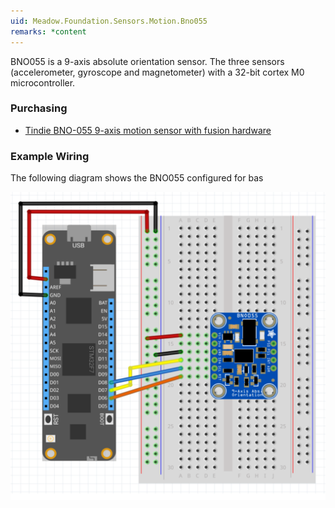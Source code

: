 ```yaml
---
uid: Meadow.Foundation.Sensors.Motion.Bno055
remarks: *content
---
```


BNO055 is a 9-axis absolute orientation sensor.  The three sensors (accelerometer, gyroscope and magnetometer) with a 32-bit cortex M0 microcontroller.

### Purchasing
* [Tindie BNO-055 9-axis motion sensor with fusion hardware](https://www.tindie.com/products/onehorse/bno-055-9-axis-motion-sensor-with-hardware-fusion/)

### Example Wiring

The following diagram shows the BNO055 configured for bas

![](../../API_Assets/Meadow.Foundation.Sensors.Motion.Bno055/Bno055_Fritzing.svg)